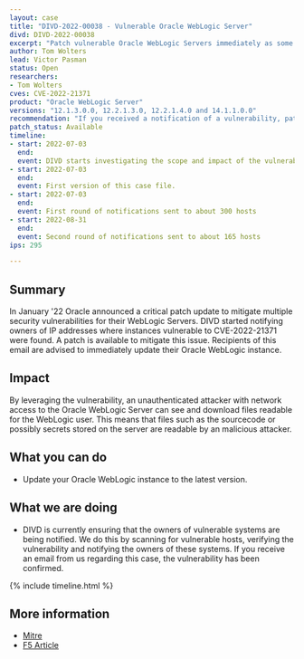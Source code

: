 ```yaml
---
layout: case
title: "DIVD-2022-00038 - Vulnerable Oracle WebLogic Server"
divd: DIVD-2022-00038
excerpt: "Patch vulnerable Oracle WebLogic Servers immediately as some versions are vulnerable for an Local File Inclusion Attack, which causes secrets and sourcecode to be readable by malicious attackers. DIVD is actively notifying owners of vulnerable systems"
author: Tom Wolters
lead: Victor Pasman
status: Open
researchers:
- Tom Wolters
cves: CVE-2022-21371
product: "Oracle WebLogic Server"
versions: "12.1.3.0.0, 12.2.1.3.0, 12.2.1.4.0 and 14.1.1.0.0"
recommendation: "If you received a notification of a vulnerability, patch your system with the information provided in this notification."
patch_status: Available
timeline:
- start: 2022-07-03
  end:
  event: DIVD starts investigating the scope and impact of the vulnerability.
- start: 2022-07-03
  end:
  event: First version of this case file.
- start: 2022-07-03
  end:
  event: First round of notifications sent to about 300 hosts
- start: 2022-08-31
  end:
  event: Second round of notifications sent to about 165 hosts
ips: 295

---
```


## Summary

In January '22 Oracle announced a critical patch update to mitigate multiple security vulnerabilities for their WebLogic Servers. DIVD started notifying owners of IP addresses where instances vulnerable to CVE-2022-21371 were found. A patch is available to mitigate this issue. Recipients of this email are advised to immediately update their Oracle WebLogic instance.

## Impact

By leveraging the vulnerability, an unauthenticated attacker with network access to the Oracle WebLogic Server can see and download files readable for the WebLogic user. This means that files such as the sourcecode or possibly secrets stored on the server are readable by an malicious attacker.

## What you can do
- Update your Oracle WebLogic instance to the latest version.

## What we are doing
* DIVD is currently ensuring that the owners of vulnerable systems are being notified. We do this by scanning for vulnerable hosts, verifying the vulnerability and notifying the owners of these systems. If you receive an email from us regarding this case, the vulnerability has been confirmed.

{% include timeline.html %}

## More information
* [Mitre](https://cve.mitre.org/cgi-bin/cvename.cgi?name=CVE-2022-21371)
* [F5 Article](https://support.f5.com/csp/article/K21406935)
